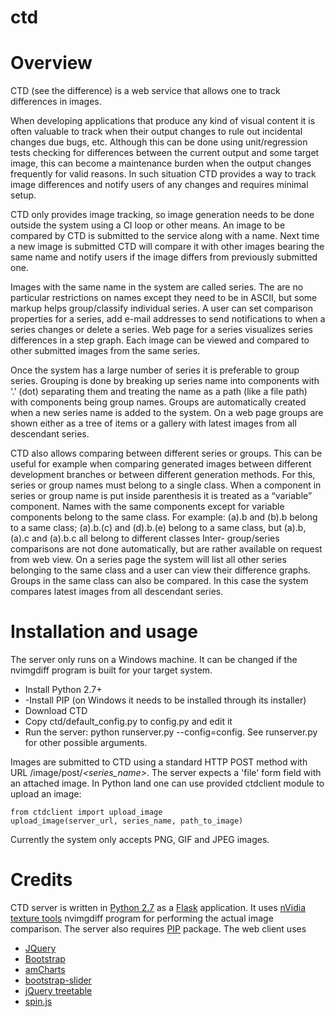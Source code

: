 ctd
===

# Overview

CTD (see the difference) is a web service that allows one to track differences in images.

When developing applications that produce any kind of visual content it is often valuable to track when their output 
changes to rule out incidental changes due bugs, etc. Although this can be done using unit/regression tests checking 
for differences between the current output and some target image, this can become a maintenance burden when the output 
changes frequently for valid reasons. In such situation CTD provides a way to track image differences and notify users of any 
changes and requires minimal setup.

CTD only provides image tracking, so image generation needs to be done outside the system using a CI loop or other means. An 
image to be compared by CTD is submitted to the service along with a name. Next time a new image is submitted CTD will compare 
it with other images bearing the same name and notify users if the image differs from previously submitted one.

Images with the same name in the system are called series. The are no particular restrictions on names except they need to be 
in ASCII, but some markup helps group/classify individual series. A user can set comparison properties for a series, add 
e-mail addresses to send notifications to when a series changes or delete a series. Web page for a series visualizes series 
differences in a step graph. Each image can be viewed and compared to other submitted images from the same series.

Once the system has a large number of series it is preferable to group series. Grouping is done by breaking up series name 
into components with ‘.’ (dot) separating them and treating the name as a path (like a file path) with components being group 
names. Groups are automatically created when a new series name is added to the system. On a web page groups are shown either 
as a tree of items or a gallery with latest images from all descendant series.

CTD also allows comparing between different series or groups. This can be useful for example when comparing generated images 
between different development branches or between different generation methods. For this, series or group names must belong 
to a single class. When a component in series or group name is put inside parenthesis it is treated as a “variable” component. 
Names with the same components except for variable components belong to the same class. For example:
(a).b and (b).b belong to a same class;
(a).b.(c) and (d).b.(e) belong to a same class, but
(a).b, (a).c and (a).b.c all belong to different classes
Inter- group/series comparisons are not done automatically, but are rather available on request from web view. On a series 
page the system will list all other series belonging to the same class and a user can view their difference graphs. Groups in 
the same class can also be compared. In this case the system compares latest images from all descendant series. 

# Installation and usage

The server only runs on a Windows machine. It can be changed if the nvimgdiff program is built for your target system.
- Install Python 2.7+
- -Install PIP (on Windows it needs to be installed through its installer)
- Download CTD
- Copy ctd/default_config.py to config.py and edit it
- Run the server: python runserver.py --config=config. See runserver.py for other possible arguments.

Images are submitted to CTD using a standard HTTP POST method with URL *<server>*/image/post/*<series_name>*. The server 
expects a 'file' form field with an attached image. In Python land one can use provided ctdclient module to upload an image:
```
from ctdclient import upload_image
upload_image(server_url, series_name, path_to_image)
```
Currently the system only accepts PNG, GIF and JPEG images.

# Credits

CTD server is written in [Python 2.7](https://www.python.org/) as a [Flask](http://flask.pocoo.org/) application. It uses 
[nVidia texture tools](https://code.google.com/p/nvidia-texture-tools/) nvimgdiff program for performing the actual image 
comparison. The server also requires [PIP](https://pip.pypa.io/en/latest/index.html) package. 
The web client uses 
- [JQuery](http://jquery.com/)
- [Bootstrap](http://getbootstrap.com/)
- [amCharts](http://www.amcharts.com/)
- [bootstrap-slider](http://www.eyecon.ro/bootstrap-slider/)
- [jQuery treetable](http://ludo.cubicphuse.nl/jquery-treetable/)
- [spin.js](http://fgnass.github.io/spin.js/)
